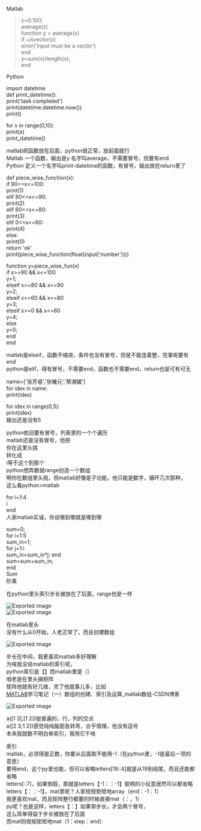 Matlab
 
> z=0:100;  
> average(z)  
> function y = average(x)  
> if ~isvector(x)  
> error('input must be a vector')  
> end  
> y=sum(x)/length(x);  
> end
 
Python
 
import datetime  
def print_datetime():  
print('task completed')  
print(datetime.datetime.now())  
print()
 
for x in range(0,10):  
print(x)  
print_datetime()
   

matlab把函数放在后面，python很正常，放前面就行  
Matlab 一个函数，输出是y 名字叫average，不需要冒号，但要有end  
Python 定义一个名字叫print-datetime的函数，有冒号，输出放在return里了

def piece_wise_function(x):  
if 90<=x<=100:  
print(1)  
elif 80<=x<=90:  
print(2)  
elif 60<=x<=80:  
print(3)  
elif 0<=x<=60:  
print(4)  
else:  
print(0)  
return 'ok'  
print(piece_wise_function(float(input('number'))))

function y=piece_wise_fun(x)  
if x>=90 && x<=100  
y=1;  
elseif x>=80 && x<=90  
y=2;  
elseif x>=60 && x<=80  
y=3;  
elseif x>=0 && x<=60  
y=4;  
else  
y=0;  
end  
end

matlab是elseif，函数不缩进，条件也没有冒号，但是不能连着整，完事呢要有end  
python是elif，得有冒号，不需要end，函数也不需要end，return也是可有可无

name=['张芳睿','张曦元','蔡湘媛']  
for idex in name:  
print(idex)
 
for idex in range(0,5):  
print(idex)  
输出还是没有5

python依旧要有冒号，列表里的一个个遍历  
matlab还是没有冒号，他把  
你在这里头挑  
转化成  
i等于这个到那个  
python想弄数就range创造一个数组  
啊你在数组里头挑，但matlab好像是子功能，他只能是数字，循环几次那种，  
这么看python>matlab

for i=1:4  
i  
end  
人家matlab实诚，你说哪到哪就是哪到哪
 
sum=0;  
for i=1:5  
sum_in=1;  
for j=1:i  
sum_in=sum_in*j;   end  
sum=sum+sum_in;  
end  
Sum  
阶乘

在python里头索引步长被放在了后面，range也是一样

![Exported image](Exported%20image%2020250404144805-0.png)  
![Exported image](Exported%20image%2020250404144809-1.png)

在matlab里头  
没有什么从0开始，人老正常了，而且创建数组

![Exported image](Exported%20image%2020250404144810-2.png)

步长在中间，我更喜欢matlab多好理解  
为啥我没说matlab的索引呢，  
python索引是【】而matlab里是（）  
咱老是在里头搞矩阵  
矩阵他就有好几维，完了他就事儿多，比如  
[MATLAB](https://blog.csdn.net/weixin_46098577/article/details/110880673)学习笔记（一）数组的创建、索引及运算_matlab数组-CSDN博客

![Exported image](Exported%20image%2020250404144811-3.png)

a([1 3],[1 2])挺普遍的，行，列的交点  
a([2 3;1 2])感觉纯纯脑筋急转弯，合乎情理，他没有逗号  
本来我就数不明白单索引，我用它干啥

索引  
matlab，必须得是正数，你要从后面取不能用-1（在python里，-1是最后一项的意思）  
要用end，这个py里也能，但可以省略letters[19::4]就是从19到结尾，而且还能都省略  
letters[::7]，如果倒叙，那就是letters【-1：：-1】聪明的小玩意居然可以都省略letters【：：-1】，mat里呢？人家规规矩矩地array（end：-1：1）  
我更喜欢mat，而且矩阵整行都要的时候直接mat（：，1）  
py呢？也是这样，letters【：】如果带步长，才会两个冒号，  
这么简单得益于步长被放在了后面  
而mat则规规矩矩地mat（1：step：end）